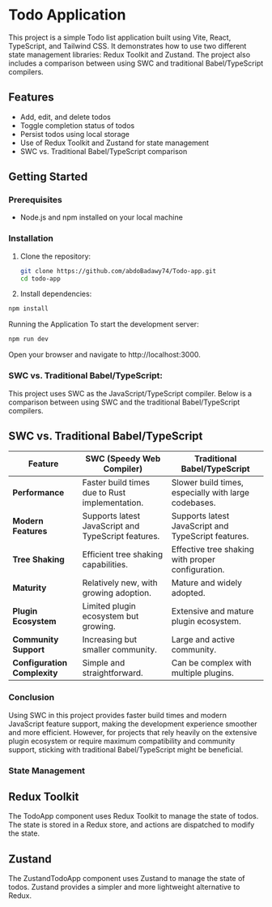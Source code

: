 # Todo Application

This project is a simple Todo list application built using Vite, React, TypeScript, and Tailwind CSS. It demonstrates how to use two different state management libraries: Redux Toolkit and Zustand. The project also includes a comparison between using SWC and traditional Babel/TypeScript compilers.

## Features

- Add, edit, and delete todos
- Toggle completion status of todos
- Persist todos using local storage
- Use of Redux Toolkit and Zustand for state management
- SWC vs. Traditional Babel/TypeScript comparison

## Getting Started

### Prerequisites

- Node.js and npm installed on your local machine

### Installation

1. Clone the repository:

   ```bash
   git clone https://github.com/abdoBadawy74/Todo-app.git
   cd todo-app
   ```

2. Install dependencies:

```sh
npm install
```
Running the Application
To start the development server:
```sh
npm run dev
```
Open your browser and navigate to http://localhost:3000.


### SWC vs. Traditional Babel/TypeScript:

  This project uses SWC as the JavaScript/TypeScript compiler. Below is a comparison between using SWC and the traditional Babel/TypeScript compilers.

  ## SWC vs. Traditional Babel/TypeScript

| Feature           | SWC (Speedy Web Compiler)                | Traditional Babel/TypeScript         |
| ----------------- | ---------------------------------------- | -----------------------------------  |
| **Performance**   | Faster build times due to Rust implementation. | Slower build times, especially with large codebases. |
| **Modern Features**| Supports latest JavaScript and TypeScript features. | Supports latest JavaScript and TypeScript features. |
| **Tree Shaking**  | Efficient tree shaking capabilities.     | Effective tree shaking with proper configuration. |
| **Maturity**      | Relatively new, with growing adoption.   | Mature and widely adopted.           |
| **Plugin Ecosystem** | Limited plugin ecosystem but growing.  | Extensive and mature plugin ecosystem.|
| **Community Support** | Increasing but smaller community.   | Large and active community.          |
| **Configuration Complexity** | Simple and straightforward.    | Can be complex with multiple plugins.|

### Conclusion

Using SWC in this project provides faster build times and modern JavaScript feature support, making the development experience smoother and more efficient. However, for projects that rely heavily on the extensive plugin ecosystem or require maximum compatibility and community support, sticking with traditional Babel/TypeScript might be beneficial.


### State Management

## Redux Toolkit
The TodoApp component uses Redux Toolkit to manage the state of todos. The state is stored in a Redux store, and actions are dispatched to modify the state.

## Zustand
The ZustandTodoApp component uses Zustand to manage the state of todos. Zustand provides a simpler and more lightweight alternative to Redux.
